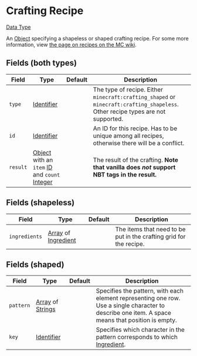 # Crafting Recipe
[Data Type](../data_types.md)

An [Object](object.md) specifying a shapeless or shaped crafting recipe. For some more information, view [the page on recipes on the MC wiki](https://minecraft.gamepedia.com/Recipe).
## Fields (both types)

 | Field | Type | Default | Description | 
|---|---|---|---|
 | `type` | [Identifier](identifier.md) |  | The type of recipe. Either `minecraft:crafting_shaped` or `minecraft:crafting_shapeless`. Other recipe types are not supported. | 
 | `id` | [Identifier](identifier.md) |  | An ID for this recipe. Has to be unique among all recipes, otherwise there will be a conflict. | 
 | `result` | [Object](object.md) with an `item` [ID](identifier.md) and `count` [Integer](integer.md) |  | The result of the crafting. **Note that vanilla does _not_ support NBT tags in the result.** | 

## Fields (shapeless)

 | Field | Type | Default | Description | 
|---|---|---|---|
 | `ingredients` | [Array](array.md) of [Ingredient](ingredient.md) |  | The items that need to be put in the crafting grid for the recipe. | 

## Fields (shaped)

 | Field | Type | Default | Description | 
|---|---|---|---|
 | `pattern` | [Array](array.md) of [Strings](string.md) |  | Specifies the pattern, with each element representing one row. Use a single character to describe one item. A space means that position is empty. | 
 | `key` | [Identifier](identifier.md) |  | Specifies which character in the pattern corresponds to which [Ingredient](ingredient.md). | 

